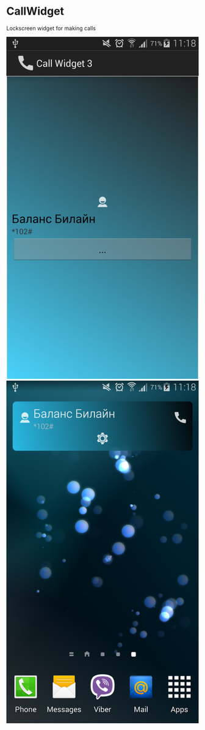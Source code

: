 CallWidget
==========

Lockscreen widget for making calls

![app.png](https://github.com/dr-yand/CallWidget/blob/master/app.png)
![widget.png](https://github.com/dr-yand/CallWidget/blob/master/widget.png)
